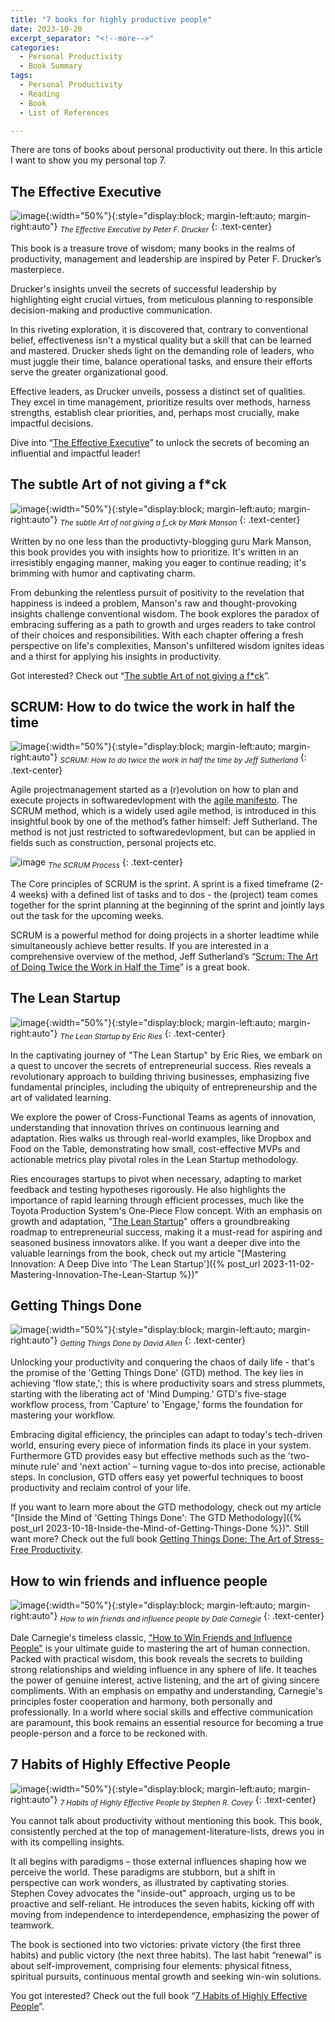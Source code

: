 ```yaml
---
title: "7 books for highly productive people"
date: 2023-10-20
excerpt_separator: "<!--more-->"
categories:
  - Personal Productivity
  - Book Summary
tags:
  - Personal Productivity
  - Reading
  - Book
  - List of References

---
```

There are tons of books about personal productivity out there. In this article I want to show you my personal top 7.

## The Effective Executive

![image](/assets/images/book_cover_the_effective_executive.jpg){:width="50%"}{:style="display:block; margin-left:auto; margin-right:auto"}
*<sub>The Effective Executive by Peter F. Drucker</sub>*
{: .text-center}

This book is a treasure trove of wisdom; many books in the realms of productivity, management and leadership are inspired by Peter F. Drucker’s masterpiece.

Drucker's insights unveil the secrets of successful leadership by highlighting eight crucial virtues, from meticulous planning to responsible decision-making and productive communication.

In this riveting exploration, it is discovered that, contrary to conventional belief, effectiveness isn't a mystical quality but a skill that can be learned and mastered. Drucker sheds light on the demanding role of leaders, who must juggle their time, balance operational tasks, and ensure their efforts serve the greater organizational good.

Effective leaders, as Drucker unveils, possess a distinct set of qualities. They excel in time management, prioritize results over methods, harness strengths, establish clear priorities, and, perhaps most crucially, make impactful decisions.

Dive into “[The Effective Executive](https://amzn.to/47g84Tx)” to unlock the secrets of becoming an influential and impactful leader!

## The subtle Art of not giving a f*ck

![image](/assets/images/book_cover_the_subtle_art.jpg){:width="50%"}{:style="display:block; margin-left:auto; margin-right:auto"}
*<sub>The subtle Art of not giving a f_ck by Mark Manson</sub>*
{: .text-center}

Written by no one less than the productivty-blogging guru Mark Manson, this book provides you with insights how to prioritize. It's written in an irresistibly engaging manner, making you eager to continue reading; it's brimming with humor and captivating charm.

From debunking the relentless pursuit of positivity to the revelation that happiness is indeed a problem, Manson's raw and thought-provoking insights challenge conventional wisdom. The book explores the paradox of embracing suffering as a path to growth and urges readers to take control of their choices and responsibilities. With each chapter offering a fresh perspective on life's complexities, Manson's unfiltered wisdom ignites ideas and a thirst for applying his insights in productivity.

Got interested? Check out “[The subtle Art of not giving a f*ck](https://amzn.to/46BoPIR)”.

## SCRUM: How to do twice the work in half the time

![image](/assets/images/book_cover_scrum.jpg){:width="50%"}{:style="display:block; margin-left:auto; margin-right:auto"}
*<sub>SCRUM: How to do twice the work in half the time by Jeff Sutherland</sub>*
{: .text-center}

Agile projectmanagement started as a (r)evolution on how to plan and execute projects in softwaredevlopment with the [agile manifesto](https://agilemanifesto.org/). The SCRUM method, which is a widely used agile method, is introduced in this insightful book by one of the method’s father himself: Jeff Sutherland. The method is not just restricted to softwaredevlopment, but can be applied in fields such as construction, personal projects etc.

![image](/assets/images/SCRUM_Process.jpg)
*<sub>The SCRUM Process</sub>*
{: .text-center}

The Core principles of SCRUM is the sprint. A sprint is a fixed timeframe (2-4 weeks) with a defined list of tasks and to dos - the (project) team comes together for the sprint planning at the beginning of the sprint and jointly lays out the task for the upcoming weeks.

SCRUM is a powerful method for doing projects in a shorter leadtime while simultaneously achieve better results. If you are interested in a comprehensive overview of the method, Jeff Sutherland’s “[Scrum: The Art of Doing Twice the Work in Half the Time](https://amzn.to/46J8WQI)” is a great book.


## The Lean Startup

![image](/assets/images/book_cover_the_lean_startup.jpg){:width="50%"}{:style="display:block; margin-left:auto; margin-right:auto"}
*<sub>The Lean Startup by Eric Ries</sub>*
{: .text-center}

In the captivating journey of "The Lean Startup" by Eric Ries, we embark on a quest to uncover the secrets of entrepreneurial success. Ries reveals a revolutionary approach to building thriving businesses, emphasizing five fundamental principles, including the ubiquity of entrepreneurship and the art of validated learning.

We explore the power of Cross-Functional Teams as agents of innovation, understanding that innovation thrives on continuous learning and adaptation. Ries walks us through real-world examples, like Dropbox and Food on the Table, demonstrating how small, cost-effective MVPs and actionable metrics play pivotal roles in the Lean Startup methodology.

Ries encourages startups to pivot when necessary, adapting to market feedback and testing hypotheses rigorously. He also highlights the importance of rapid learning through efficient processes, much like the Toyota Production System's One-Piece Flow concept. With an emphasis on growth and adaptation, "[The Lean Startup](https://amzn.to/3Mal2tB)" offers a groundbreaking roadmap to entrepreneurial success, making it a must-read for aspiring and seasoned business innovators alike. If you want a deeper dive into the valuable learnings from the book, check out my article "[Mastering Innovation: A Deep Dive into 'The Lean Startup']({% post_url 2023-11-02-Mastering-Innovation-The-Lean-Startup %})"

## Getting Things Done

![image](/assets/images/book_cover_getting_things_done.jpg){:width="50%"}{:style="display:block; margin-left:auto; margin-right:auto"}
*<sub>Getting Things Done by David Allen</sub>*
{: .text-center}

Unlocking your productivity and conquering the chaos of daily life - that's the promise of the 'Getting Things Done' (GTD) method. The key lies in achieving 'flow state,'; this is where productivity soars and stress plummets, starting with the liberating act of 'Mind Dumping.' GTD's five-stage workflow process, from 'Capture' to 'Engage,' forms the foundation for mastering your workflow.

Embracing digital efficiency, the principles can adapt to today's tech-driven world, ensuring every piece of information finds its place in your system. Furthermore GTD provides easy but effective methods such as the 'two-minute rule' and 'next action' – turning vague to-dos into precise, actionable steps. In conclusion, GTD offers easy yet powerful techniques to boost productivity and reclaim control of your life.

If you want to learn more about the GTD methodology, check out my article "[Inside the Mind of 'Getting Things Done': The GTD Methodology]({% post_url 2023-10-18-Inside-the-Mind-of-Getting-Things-Done %})". Still want more? Check out the full book [Getting Things Done: The Art of Stress-Free Productivity](https://amzn.to/3tM3NbC).

## How to win friends and influence people

![image](/assets/images/book_cover_how_to_win_friends.jpg){:width="50%"}{:style="display:block; margin-left:auto; margin-right:auto"}
*<sub>How to win friends and influence people by Dale Carnegie</sub>*
{: .text-center}

Dale Carnegie's timeless classic, ["How to Win Friends and Influence People"](https://amzn.to/46WyKZ5) is your ultimate guide to mastering the art of human connection. Packed with practical wisdom, this book reveals the secrets to building strong relationships and wielding influence in any sphere of life. It teaches the power of genuine interest, active listening, and the art of giving sincere compliments. With an emphasis on empathy and understanding, Carnegie's principles foster cooperation and harmony, both personally and professionally. In a world where social skills and effective communication are paramount, this book remains an essential resource for becoming a true people-person and a force to be reckoned with.

## 7 Habits of Highly Effective People

![image](/assets/images/book_cover_7_habits.jpg){:width="50%"}{:style="display:block; margin-left:auto; margin-right:auto"}
*<sub>7 Habits of Highly Effective People by Stephen R. Covey</sub>*
{: .text-center}

You cannot talk about productivity without mentioning this book. This book, consistently perched at the top of management-literature-lists, drews you in with its compelling insights.

It all begins with paradigms – those external influences shaping how we perceive the world. These paradigms are stubborn, but a shift in perspective can work wonders, as illustrated by captivating stories. Stephen Covey advocates the "inside-out" approach, urging us to be proactive and self-reliant. He introduces the seven habits, kicking off with moving from independence to interdependence, emphasizing the power of teamwork.

The book is sectioned into two victories: private victory (the first three habits) and public victory (the next three habits). The last habit “renewal” is about self-improvement, comprising four elements: physical fitness, spiritual pursuits, continuous mental growth and seeking win-win solutions.

You got interested? Check out the full book “[7 Habits of Highly Effective People](https://amzn.to/45DhUh0)”.
